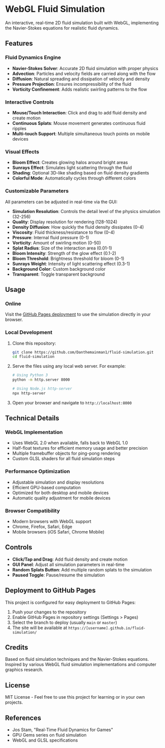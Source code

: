 # WebGL Fluid Simulation

An interactive, real-time 2D fluid simulation built with WebGL, implementing the Navier-Stokes equations for realistic fluid dynamics.

## Features

### Fluid Dynamics Engine
- **Navier-Stokes Solver**: Accurate 2D fluid simulation with proper physics
- **Advection**: Particles and velocity fields are carried along with the flow
- **Diffusion**: Natural spreading and dissipation of velocity and density
- **Pressure Projection**: Ensures incompressibility of the fluid
- **Vorticity Confinement**: Adds realistic swirling patterns to the flow

### Interactive Controls
- **Mouse/Touch Interaction**: Click and drag to add fluid density and create motion
- **Continuous Splats**: Mouse movement generates continuous fluid ripples
- **Multi-touch Support**: Multiple simultaneous touch points on mobile devices

### Visual Effects
- **Bloom Effect**: Creates glowing halos around bright areas
- **Sunrays Effect**: Simulates light scattering through the fluid
- **Shading**: Optional 3D-like shading based on fluid density gradients
- **Colorful Mode**: Automatically cycles through different colors

### Customizable Parameters
All parameters can be adjusted in real-time via the GUI:

- **Simulation Resolution**: Controls the detail level of the physics simulation (32-256)
- **Quality**: Display resolution for rendering (128-1024)
- **Density Diffusion**: How quickly the fluid density dissipates (0-4)
- **Viscosity**: Fluid thickness/resistance to flow (0-4)
- **Pressure**: Internal fluid pressure (0-1)
- **Vorticity**: Amount of swirling motion (0-50)
- **Splat Radius**: Size of the interaction area (0.01-1)
- **Bloom Intensity**: Strength of the glow effect (0.1-2)
- **Bloom Threshold**: Brightness threshold for bloom (0-1)
- **Sunrays Weight**: Intensity of light scattering effect (0.3-1)
- **Background Color**: Custom background color
- **Transparent**: Toggle transparent background

## Usage

### Online
Visit the [GitHub Pages deployment](https://danthemainman1.github.io/fluid-simulation/) to use the simulation directly in your browser.

### Local Development
1. Clone this repository:
   ```bash
   git clone https://github.com/Danthemainman1/fluid-simulation.git
   cd fluid-simulation
   ```

2. Serve the files using any local web server. For example:
   ```bash
   # Using Python 3
   python -m http.server 8000
   
   # Using Node.js http-server
   npx http-server
   ```

3. Open your browser and navigate to `http://localhost:8000`

## Technical Details

### WebGL Implementation
- Uses WebGL 2.0 when available, falls back to WebGL 1.0
- Half-float textures for efficient memory usage and better precision
- Multiple framebuffer objects for ping-pong rendering
- Custom GLSL shaders for all fluid simulation steps

### Performance Optimization
- Adjustable simulation and display resolutions
- Efficient GPU-based computation
- Optimized for both desktop and mobile devices
- Automatic quality adjustment for mobile devices

### Browser Compatibility
- Modern browsers with WebGL support
- Chrome, Firefox, Safari, Edge
- Mobile browsers (iOS Safari, Chrome Mobile)

## Controls

- **Click/Tap and Drag**: Add fluid density and create motion
- **GUI Panel**: Adjust all simulation parameters in real-time
- **Random Splats Button**: Add multiple random splats to the simulation
- **Paused Toggle**: Pause/resume the simulation

## Deployment to GitHub Pages

This project is configured for easy deployment to GitHub Pages:

1. Push your changes to the repository
2. Enable GitHub Pages in repository settings (Settings > Pages)
3. Select the branch to deploy (usually `main` or `master`)
4. The site will be available at `https://[username].github.io/fluid-simulation/`

## Credits

Based on fluid simulation techniques and the Navier-Stokes equations. Inspired by various WebGL fluid simulation implementations and computer graphics research.

## License

MIT License - Feel free to use this project for learning or in your own projects.

## References

- Jos Stam, "Real-Time Fluid Dynamics for Games"
- GPU Gems series on fluid simulation
- WebGL and GLSL specifications
